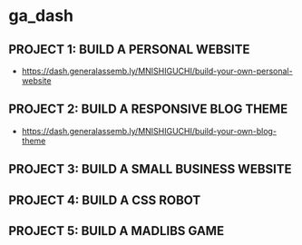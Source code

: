 # ga_dash

## PROJECT 1: BUILD A PERSONAL WEBSITE
- https://dash.generalassemb.ly/MNISHIGUCHI/build-your-own-personal-website

## PROJECT 2: BUILD A RESPONSIVE BLOG THEME
- https://dash.generalassemb.ly/MNISHIGUCHI/build-your-own-blog-theme

## PROJECT 3: BUILD A SMALL BUSINESS WEBSITE


## PROJECT 4: BUILD A CSS ROBOT


## PROJECT 5: BUILD A MADLIBS GAME
